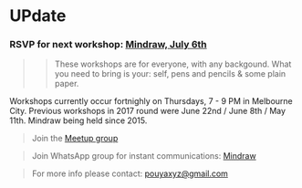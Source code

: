 # UPdate

### RSVP for next workshop: [Mindraw, July 6th](https://www.meetup.com/mindraw/events/241078414/)

>> These workshops are for everyone, with any backgound. What you need to bring is your: self, pens and pencils & some plain paper.

Workshops currently occur fortnighly on Thursdays, 7 - 9 PM in Melbourne City. Previous workshops in 2017 round were June 22nd / June 8th / May 11th. Mindraw being held since 2015.

> Join the [Meetup group](https://www.meetup.com/mindraw/)

> Join WhatsApp group for instant communications: [Mindraw](https://chat.whatsapp.com/ELRibWY2kTS5O36ZY6oHp2)

> For more info please contact: pouyaxyz@gmail.com
